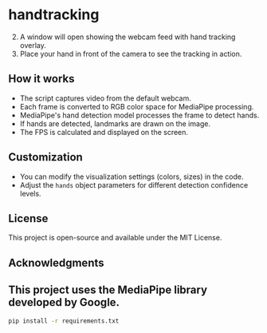 # handtracking
2. A window will open showing the webcam feed with hand tracking overlay.
3. Place your hand in front of the camera to see the tracking in action.

## How it works

- The script captures video from the default webcam.
- Each frame is converted to RGB color space for MediaPipe processing.
- MediaPipe's hand detection model processes the frame to detect hands.
- If hands are detected, landmarks are drawn on the image.
- The FPS is calculated and displayed on the screen.

## Customization

- You can modify the visualization settings (colors, sizes) in the code.
- Adjust the `hands` object parameters for different detection confidence levels.

## License

This project is open-source and available under the MIT License.

## Acknowledgments

## This project uses the MediaPipe library developed by Google.

```bash
pip install -r requirements.txt
